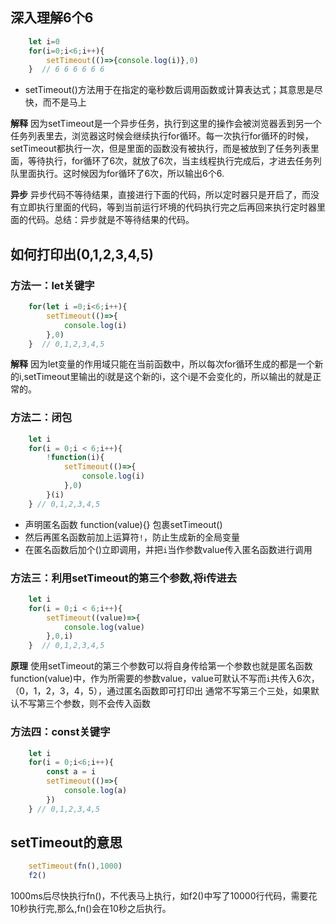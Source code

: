 ##  深入理解6个6
```javascript
    let i=0
    for(i=0;i<6;i++){
        setTimeout(()=>{console.log(i)},0)
    }  // 6 6 6 6 6 6
```
* setTimeout()方法用于在指定的毫秒数后调用函数或计算表达式；其意思是尽快，而不是马上

**解释** 因为setTimeout是一个异步任务，执行到这里的操作会被浏览器丢到另一个任务列表里去，浏览器这时候会继续执行for循环。每一次执行for循环的时候，setTimeout都执行一次，但是里面的函数没有被执行，而是被放到了任务列表里面，等待执行，for循环了6次，就放了6次，当主线程执行完成后，才进去任务列队里面执行。这时候因为for循环了6次，所以输出6个6.

**异步** 异步代码不等待结果，直接进行下面的代码，所以定时器只是开启了，而没有立即执行里面的代码，等到当前运行坏境的代码执行完之后再回来执行定时器里面的代码。总结：异步就是不等待结果的代码。

## 如何打印出(0,1,2,3,4,5)

### 方法一：let关键字
```javascript
    for(let i =0;i<6;i++){
        setTimeout(()=>{
            console.log(i)
        },0)
    }  // 0,1,2,3,4,5
```

**解释** 因为let变量的作用域只能在当前函数中，所以每次for循环生成的都是一个新的i,setTimeout里输出的i就是这个新的i，这个i是不会变化的，所以输出的就是正常的。

### 方法二：闭包
```javascript
    let i 
    for(i = 0;i < 6;i++){
        !function(i){
            setTimeout(()=>{
                console.log(i)
            },0)
        }(i)
    } // 0,1,2,3,4,5
```
* 声明匿名函数 function(value){} 包裹setTimeout()
* 然后再匿名函数前加上运算符`!`，防止生成新的全局变量
* 在匿名函数后加个()立即调用，并把`i`当作参数value传入匿名函数进行调用

### 方法三：利用setTimeout的第三个参数,将i传进去
```javascript
    let i 
    for(i = 0;i < 6;i++){
        setTimeout((value)=>{
            console.log(value)
        },0,i)
    }  // 0,1,2,3,4,5
```
**原理** 使用setTimeout的第三个参数可以将自身传给第一个参数也就是匿名函数function(value)中，作为所需要的参数value，value可默认不写而`i`共传入6次，（0，1，2，3，4，5），通过匿名函数即可打印出
通常不写第三个三处，如果默认不写第三个参数，则不会传入函数

### 方法四：const关键字
```javascript
    let i 
    for(i = 0;i<6;i++){
        const a = i
        setTimeout(()=>{
            console.log(a)
        })
    } // 0,1,2,3,4,5
```

## setTimeout的意思
```javascript
    setTimeout(fn(),1000)
    f2()
```
1000ms后尽快执行fn()，不代表马上执行，如f2()中写了10000行代码，需要花10秒执行完,那么,fn()会在10秒之后执行。